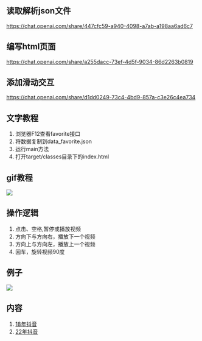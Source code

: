 ## 读取解析json文件
https://chat.openai.com/share/447cfc59-a940-4098-a7ab-a198aa6ad6c7

## 编写html页面
https://chat.openai.com/share/a255dacc-73ef-4d5f-9034-86d2263b0819

## 添加滑动交互
https://chat.openai.com/share/d1dd0249-73c4-4bd9-857a-c3e26c4ea734

## 文字教程
1. 浏览器F12查看favorite接口
2. 将数据复制到data_favorite.json
3. 运行main方法
4. 打开target/classes目录下的index.html

## gif教程
![](example/other/20240315_191809.gif)

## 操作逻辑
1. 点击、空格,暂停或播放视频
2. 方向下与方向右，播放下一个视频
3. 方向上与方向左，播放上一个视频
4. 回车，旋转视频90度

## 例子
![](example/other/20240315_191341.gif)

## 内容
1. [18年抖音](https://githcc.github.io/video_self_java/example/18%E5%B9%B4%E6%8A%96%E9%9F%B3/)
2. [22年抖音](https://githcc.github.io/video_self_java/example/22%E5%B9%B4%E6%8A%96%E9%9F%B3/)
